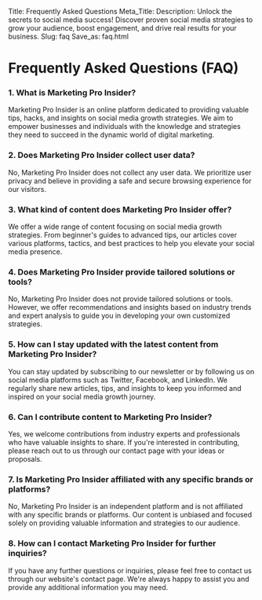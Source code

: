 Title: Frequently Asked Questions
Meta_Title: 
Description: Unlock the secrets to social media success! Discover proven social media strategies to grow your audience, boost engagement, and drive real results for your business.
Slug: faq
Save_as: faq.html

# Frequently Asked Questions (FAQ)

### 1. What is Marketing Pro Insider?
Marketing Pro Insider is an online platform dedicated to providing valuable tips, hacks, and insights on social media growth strategies. We aim to empower businesses and individuals with the knowledge and strategies they need to succeed in the dynamic world of digital marketing.

### 2. Does Marketing Pro Insider collect user data?
No, Marketing Pro Insider does not collect any user data. We prioritize user privacy and believe in providing a safe and secure browsing experience for our visitors.

### 3. What kind of content does Marketing Pro Insider offer?
We offer a wide range of content focusing on social media growth strategies. From beginner's guides to advanced tips, our articles cover various platforms, tactics, and best practices to help you elevate your social media presence.

### 4. Does Marketing Pro Insider provide tailored solutions or tools?
No, Marketing Pro Insider does not provide tailored solutions or tools. However, we offer recommendations and insights based on industry trends and expert analysis to guide you in developing your own customized strategies.

### 5. How can I stay updated with the latest content from Marketing Pro Insider?
You can stay updated by subscribing to our newsletter or by following us on social media platforms such as Twitter, Facebook, and LinkedIn. We regularly share new articles, tips, and insights to keep you informed and inspired on your social media growth journey.

### 6. Can I contribute content to Marketing Pro Insider?
Yes, we welcome contributions from industry experts and professionals who have valuable insights to share. If you're interested in contributing, please reach out to us through our contact page with your ideas or proposals.

### 7. Is Marketing Pro Insider affiliated with any specific brands or platforms?
No, Marketing Pro Insider is an independent platform and is not affiliated with any specific brands or platforms. Our content is unbiased and focused solely on providing valuable information and strategies to our audience.

### 8. How can I contact Marketing Pro Insider for further inquiries?
If you have any further questions or inquiries, please feel free to contact us through our website's contact page. We're always happy to assist you and provide any additional information you may need.